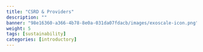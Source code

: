 ```yaml
---
title: "CSRD & Providers"
description: ""
banner: "98e16360-a366-4b78-8e0a-031da07fdacb/images/exoscale-icon.png"
weight: 5
tags: [sustainability]
categories: [introductory]
---
```



